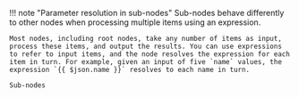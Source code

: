 !!! note "Parameter resolution in sub-nodes"
	Sub-nodes behave differently to other nodes when processing multiple items using an expression.

	Most nodes, including root nodes, take any number of items as input, process these items, and output the results. You can use expressions to refer to input items, and the node resolves the expression for each item in turn. For example, given an input of five `name` values, the expression `{{ $json.name }}` resolves to each name in turn.

	Sub-nodes
